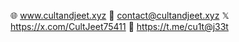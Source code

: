 🌐 www.cultandjeet.xyz 
📧 contact@cultandjeet.xyz 
𝕏 https://x.com/CultJeet75411 
📱 https://t.me/cu1t@j33t
